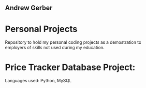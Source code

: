 ## Andrew Gerber

# Personal Projects

Repository to hold my personal coding projects as a demostration to employers of skills not used during my education.


# Price Tracker Database Project:


Languages used: Python, MySQL
